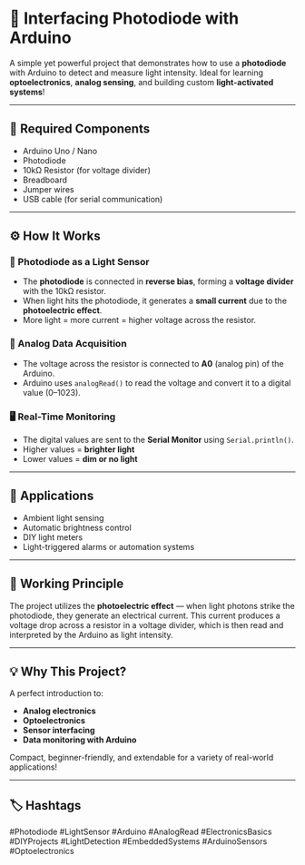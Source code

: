# 📸 Interfacing Photodiode with Arduino

A simple yet powerful project that demonstrates how to use a **photodiode** with Arduino to detect and measure light intensity. Ideal for learning **optoelectronics**, **analog sensing**, and building custom **light-activated systems**!

---

## 🔧 Required Components

- Arduino Uno / Nano  
- Photodiode  
- 10kΩ Resistor (for voltage divider)  
- Breadboard  
- Jumper wires  
- USB cable (for serial communication)

---

## ⚙️ How It Works

### 🔦 Photodiode as a Light Sensor

- The **photodiode** is connected in **reverse bias**, forming a **voltage divider** with the 10kΩ resistor.
- When light hits the photodiode, it generates a **small current** due to the **photoelectric effect**.
- More light = more current = higher voltage across the resistor.

### 🔢 Analog Data Acquisition

- The voltage across the resistor is connected to **A0** (analog pin) of the Arduino.
- Arduino uses `analogRead()` to read the voltage and convert it to a digital value (0–1023).

### 🖥️ Real-Time Monitoring

- The digital values are sent to the **Serial Monitor** using `Serial.println()`.
- Higher values = **brighter light**  
- Lower values = **dim or no light**

---

## 🧠 Applications

- Ambient light sensing  
- Automatic brightness control  
- DIY light meters  
- Light-triggered alarms or automation systems

---

## 📘 Working Principle

The project utilizes the **photoelectric effect** — when light photons strike the photodiode, they generate an electrical current. This current produces a voltage drop across a resistor in a voltage divider, which is then read and interpreted by the Arduino as light intensity.

---

## 💡 Why This Project?

A perfect introduction to:

- **Analog electronics**
- **Optoelectronics**
- **Sensor interfacing**
- **Data monitoring with Arduino**

Compact, beginner-friendly, and extendable for a variety of real-world applications!

---

## 🏷️ Hashtags

#Photodiode #LightSensor #Arduino #AnalogRead #ElectronicsBasics  
#DIYProjects #LightDetection #EmbeddedSystems #ArduinoSensors  
#Optoelectronics 
